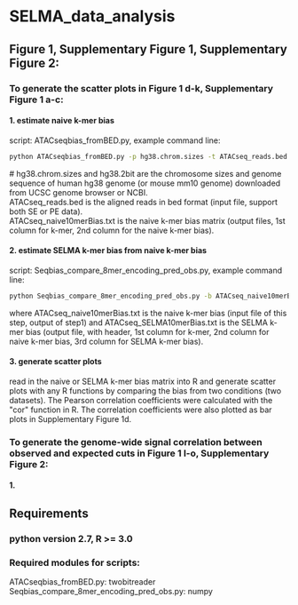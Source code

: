 # SELMA_data_analysis

## Figure 1, Supplementary Figure 1, Supplementary Figure 2:
### To generate the scatter plots in Figure 1 d-k, Supplementary Figure 1 a-c:
#### 1. estimate naive k-mer bias 
script: ATACseqbias_fromBED.py, example command line: 
```sh
python ATACseqbias_fromBED.py -p hg38.chrom.sizes -t ATACseq_reads.bed -f 5 -s hg38.2bit -o ATACseq_naive10merBias.txt
```
\# hg38.chrom.sizes and hg38.2bit are the chromosome sizes and genome sequence of human hg38 genome (or mouse mm10 genome) downloaded from UCSC genome browser or NCBI.<br>
ATACseq_reads.bed is the aligned reads in bed format (input file, support both SE or PE data). <br>
ATACseq_naive10merBias.txt is the naive k-mer bias matrix (output files, 1st column for k-mer, 2nd column for the naive k-mer bias). 
#### 2. estimate SELMA k-mer bias from naive k-mer bias
script: Seqbias_compare_8mer_encoding_pred_obs.py, example command line: 
```sh
python Seqbias_compare_8mer_encoding_pred_obs.py -b ATACseq_naive10merBias.txt -o ATACseq_SELMA10merBias.txt
```
where ATACseq_naive10merBias.txt is the naive k-mer bias (input file of this step, output of step1) and ATACseq_SELMA10merBias.txt is the SELMA k-mer bias (output file, with header, 1st column for k-mer, 2nd column for naive k-mer bias, 3rd column for SELMA k-mer bias). 
#### 3. generate scatter plots
read in the naive or SELMA k-mer bias matrix into R and generate scatter plots with any R functions by comparing the bias from two conditions (two datasets). The Pearson correlation coefficients were calculated with the "cor" function in R. The correlation coefficients were also plotted as bar plots in Supplementary Figure 1d. 

### To generate the genome-wide signal correlation between observed and expected cuts in Figure 1 l-o, Supplementary Figure 2:
#### 1. 



## Requirements
### python version 2.7, R >= 3.0
### Required modules for scripts: 
ATACseqbias_fromBED.py: twobitreader <br>
Seqbias_compare_8mer_encoding_pred_obs.py: numpy <br>
